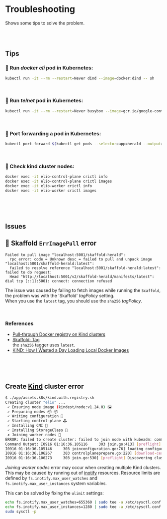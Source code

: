 # Troubleshooting  

Shows some tips to solve the problem.  

<br/><br/>

## Tips  

### 🧰 Run *docker cli* pod in Kubernetes:

```bash
kubectl run -it --rm --restart=Never dind --image=docker:dind -- sh
```

<br/>

### 🧰 Run *telnet* pod in Kubernetes:

```bash
kubectl run -it --rm --restart=Never busybox --image=gcr.io/google-containers/busybox -- sh
```

<br/>

### 🧰 Port forwarding a pod in Kubernetes:
 
```bash
kubectl port-forward $(kubectl get pods --selector=app=herald --output=jsonpath={.items..metadata.name}) 7003:7003
```

<br/>

### 🧰 Check kind cluster nodes:  

```bash
docker exec -it elio-control-plane crictl info
docker exec -it elio-control-plane crictl images
docker exec -it elio-worker crictl info
docker exec -it elio-worker crictl images
```

<br/><br/><br/>

## Issues  

## 🧰 Skaffold `ErrImagePull` error  
```
Failed to pull image "localhost:5001/skaffold-herald": 
  rpc error: code = Unknown desc = failed to pull and unpack image "localhost:5001/skaffold-herald:latest": 
  failed to resolve reference "localhost:5001/skaffold-herald:latest": failed to do request: 
  Head "http://localhost:5001/v2/skaffold-herald/manifests/latest": dial tcp [::1]:5001: connect: connection refused    
```

The issue was caused by failing to fetch images while running the `Scaffold`, the problem was with the 'Skaffold' *tagPolicy* setting.  
When you use the `latest` tag, you should use the `sha256` *tagPolicy*.  

<br/>

### References  
* [Pull-through Docker registry on Kind clusters](https://maelvls.dev/docker-proxy-registry-kind/)  
* [Skaffold: Tag](https://skaffold.dev/docs/pipeline-stages/taggers/)  
  the `sha256` tagger uses `latest`.  
* [KiND: How I Wasted a Day Loading Local Docker Images](https://iximiuz.com/en/posts/kubernetes-kind-load-docker-image/)  

<br/><br/><br/>

## Create [Kind](https://kind.sigs.k8s.io/docs/user/quick-start/) cluster error  
```bash
$ ./app/assets.k8s/kind.with.registry.sh 
Creating cluster "elio" ...
 ✓ Ensuring node image (kindest/node:v1.24.0) 🖼 
 ✓ Preparing nodes 📦 📦  
 ✓ Writing configuration 📜 
 ✓ Starting control-plane 🕹️ 
 ✓ Installing CNI 🔌 
 ✓ Installing StorageClass 💾 
 ✗ Joining worker nodes 🚜 
ERROR: failed to create cluster: failed to join node with kubeadm: command "docker exec --privileged elio-worker kubeadm join --config /kind/kubeadm.conf --skip-phases=preflight --v=6" failed with error: exit status 1
Command Output: I0916 01:16:36.105116     303 join.go:413] [preflight] found NodeName empty; using OS hostname as NodeName
I0916 01:16:36.105146     303 joinconfiguration.go:76] loading configuration from "/kind/kubeadm.conf"
I0916 01:16:36.106267     303 controlplaneprepare.go:220] [download-certs] Skipping certs download
I0916 01:16:36.106273     303 join.go:530] [preflight] Discovering cluster-info
```

*Joining worker nodes* error may occur when creating multiple Kind clusters.  
This may be caused by running out of [inotify](https://linux.die.net/man/7/inotify) resources. Resource limits are defined by `fs.inotify.max_user_watches` and `fs.inotify.max_user_instances` system variables.  

This can be solved by fixing the `ulimit` settings:

```bash
echo fs.inotify.max_user_watches=655360 | sudo tee -a /etc/sysctl.conf
echo fs.inotify.max_user_instances=1280 | sudo tee -a /etc/sysctl.conf
sudo sysctl -p
```
